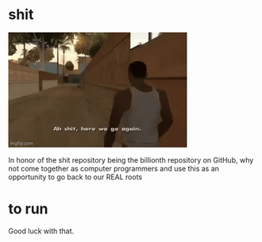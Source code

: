 # shit


![Happy 1 billionth Github repo day!](herewegoagain.gif)


In honor of the shit repository being the billionth repository on GitHub, why not come together as computer programmers and use this as an opportunity to go back to our REAL roots

# to run 

Good luck with that.
